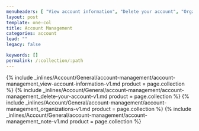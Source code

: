 ```yaml
---
menuheaders: [ "View account information", "Delete your account", "Organizations", "Note:" ]
layout: post
template: one-col
title: Account Management
categories: account
lead: ""
legacy: false

keywords: []
permalink: /:collection/:path
---
```





<a href="#view-account-information"></a>{% include _inlines/Account/General/account-management/account-management_view-account-information-v1.md  product = page.collection %}
<a href="#delete-your-account"></a>{% include _inlines/Account/General/account-management/account-management_delete-your-account-v1.md  product = page.collection %}
<a href="#organizations"></a>{% include _inlines/Account/General/account-management/account-management_organizations-v1.md  product = page.collection %}
<a href="#note"></a>{% include _inlines/Account/General/account-management/account-management_note-v1.md  product = page.collection %}